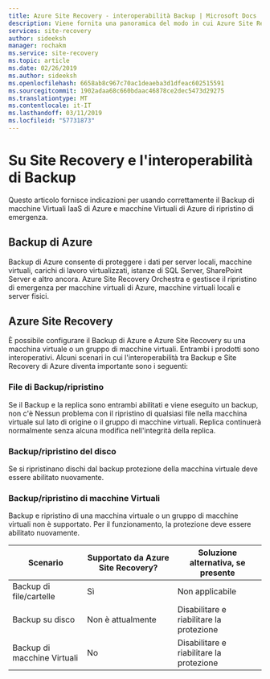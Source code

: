 ```yaml
---
title: Azure Site Recovery - interoperabilità Backup | Microsoft Docs
description: Viene fornita una panoramica del modo in cui Azure Site Recovery e Backup di Azure possono essere usati insieme.
services: site-recovery
author: sideeksh
manager: rochakm
ms.service: site-recovery
ms.topic: article
ms.date: 02/26/2019
ms.author: sideeksh
ms.openlocfilehash: 6658ab8c967c70ac1deaeba3d1dfeac602515591
ms.sourcegitcommit: 1902adaa68c660bdaac46878ce2dec5473d29275
ms.translationtype: MT
ms.contentlocale: it-IT
ms.lasthandoff: 03/11/2019
ms.locfileid: "57731873"
---
```

# <a name="about-site-recovery-and-backup-interoperability"></a>Su Site Recovery e l'interoperabilità di Backup

Questo articolo fornisce indicazioni per usando correttamente il Backup di macchine Virtuali IaaS di Azure e macchine Virtuali di Azure di ripristino di emergenza.

## <a name="azure-backup"></a>Backup di Azure

Backup di Azure consente di proteggere i dati per server locali, macchine virtuali, carichi di lavoro virtualizzati, istanze di SQL Server, SharePoint Server e altro ancora. Azure Site Recovery Orchestra e gestisce il ripristino di emergenza per macchine virtuali di Azure, macchine virtuali locali e server fisici.

## <a name="azure-site-recovery"></a>Azure Site Recovery

È possibile configurare il Backup di Azure e Azure Site Recovery su una macchina virtuale o un gruppo di macchine virtuali. Entrambi i prodotti sono interoperativi. Alcuni scenari in cui l'interoperabilità tra Backup e Site Recovery di Azure diventa importante sono i seguenti:

### <a name="file-backuprestore"></a>File di Backup/ripristino

Se il Backup e la replica sono entrambi abilitati e viene eseguito un backup, non c'è Nessun problema con il ripristino di qualsiasi file nella macchina virtuale sul lato di origine o il gruppo di macchine virtuali. Replica continuerà normalmente senza alcuna modifica nell'integrità della replica.

### <a name="disk-backuprestore"></a>Backup/ripristino del disco

Se si ripristinano dischi dal backup protezione della macchina virtuale deve essere abilitato nuovamente.

### <a name="vm-backuprestore"></a>Backup/ripristino di macchine Virtuali

Backup e ripristino di una macchina virtuale o un gruppo di macchine virtuali non è supportato. Per il funzionamento, la protezione deve essere abilitato nuovamente.

**Scenario** | **Supportato da Azure Site Recovery?** | **Soluzione alternativa, se presente**  
--- | --- | ---
Backup di file/cartelle | Sì | Non applicabile
Backup su disco | Non è attualmente | Disabilitare e riabilitare la protezione
Backup di macchine Virtuali | No  | Disabilitare e riabilitare la protezione
